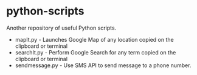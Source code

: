 # python-scripts
Another repository of useful Python scripts.

<ul>
<li>
mapIt.py - Launches Google Map of any location copied on the clipboard or terminal
</li>
<li>
searchIt.py - Perform Google Search for any term copied on the clipboard or terminal
</li>
<li>
sendmessage.py - Use SMS API to send message to a phone number.
</li>
</ul>
